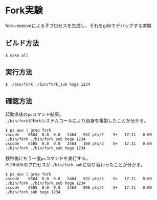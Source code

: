 # Fork実験

fork+execveによる子プロセスを生成し、それをgdbでデバッグする実験

## ビルド方法

```console
$ make all
```

## 実行方法

```console
$ ./bin/fork ./bin/fork_sub hoge 1234
```

## 確認方法

起動直後の`ps`コマンド結果。  
`./bin/fork`がforkシステムコールにより自身を複製したことが分かる。

```console
$ ps aux | grep fork
vscode    6504  0.0  0.0   2464   932 pts/2    S+   17:11   0:00 ./bin/fork ./bin/fork_sub hoge 1234
vscode    6505  0.0  0.0   2464   100 pts/2    S+   17:11   0:00 ./bin/fork ./bin/fork_sub hoge 1234
```

数秒後にもう一度`ps`コマンドを実行する。  
PID6505のプロセスが`./bin/fork_sub`に切り替わったことが分かる。

```console
$ ps aux | grep fork
vscode    6504  0.0  0.0   2464   932 pts/2    S+   17:11   0:00 ./bin/fork ./bin/fork_sub hoge 1234
vscode    6505  0.0  0.0   2464   896 pts/2    S+   17:11   0:00 ./bin/fork_sub hoge 1234
```
